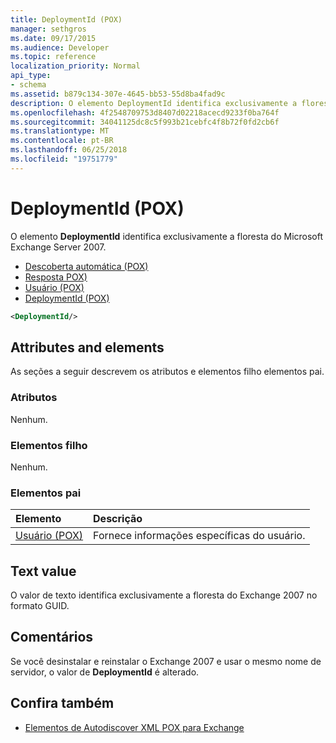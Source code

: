 ```yaml
---
title: DeploymentId (POX)
manager: sethgros
ms.date: 09/17/2015
ms.audience: Developer
ms.topic: reference
localization_priority: Normal
api_type:
- schema
ms.assetid: b879c134-307e-4645-bb53-55d8ba4fad9c
description: O elemento DeploymentId identifica exclusivamente a floresta do Microsoft Exchange Server 2007.
ms.openlocfilehash: 4f2548709753d8407d02218acecd9233f0ba764f
ms.sourcegitcommit: 34041125dc8c5f993b21cebfc4f8b72f0fd2cb6f
ms.translationtype: MT
ms.contentlocale: pt-BR
ms.lasthandoff: 06/25/2018
ms.locfileid: "19751779"
---
```

# <a name="deploymentid-pox"></a>DeploymentId (POX)

O elemento **DeploymentId** identifica exclusivamente a floresta do Microsoft Exchange Server 2007. 
  
- [Descoberta automática (POX)](autodiscover-pox.md)  
- [Resposta POX)](response-pox.md) 
- [Usuário (POX)](user-pox.md)  
- [DeploymentId (POX)](deploymentid-pox.md)
  
```xml
<DeploymentId/>
```

## <a name="attributes-and-elements"></a>Attributes and elements

As seções a seguir descrevem os atributos e elementos filho elementos pai.
  
### <a name="attributes"></a>Atributos

Nenhum.
  
### <a name="child-elements"></a>Elementos filho

Nenhum.
  
### <a name="parent-elements"></a>Elementos pai

|**Elemento**|**Descrição**|
|:-----|:-----|
|[Usuário (POX)](user-pox.md) <br/> |Fornece informações específicas do usuário.  <br/> |
   
## <a name="text-value"></a>Text value

O valor de texto identifica exclusivamente a floresta do Exchange 2007 no formato GUID.
  
## <a name="remarks"></a>Comentários

Se você desinstalar e reinstalar o Exchange 2007 e usar o mesmo nome de servidor, o valor de **DeploymentId** é alterado. 
  
## <a name="see-also"></a>Confira também

- [Elementos de Autodiscover XML POX para Exchange](pox-autodiscover-xml-elements-for-exchange.md)

